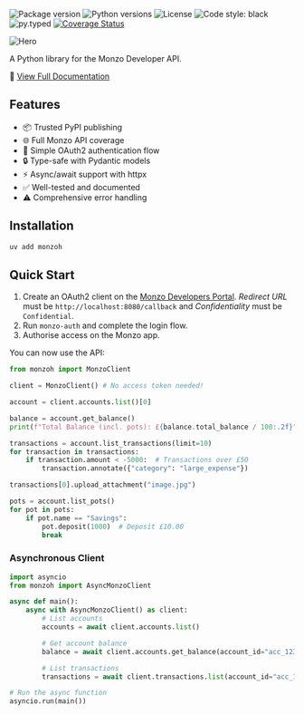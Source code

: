 ![Package version](https://img.shields.io/pypi/v/monzoh)
![Python versions](https://img.shields.io/pypi/pyversions/monzoh.svg)
![License](https://img.shields.io/pypi/l/monzoh)
![Code style: black](https://img.shields.io/badge/code%20style-black-000000.svg)
![py.typed](https://img.shields.io/badge/py-typed-FFD43B)
[![Coverage Status](https://coveralls.io/repos/github/samdobson/monzoh/badge.svg?branch=main)](https://coveralls.io/github/samdobson/monzoh?branch=main)

![Hero](hero.png)

A Python library for the Monzo Developer API.

📖 [View Full Documentation](https://sjd333-organization.mintlify.app/docs/introduction)


## Features

- 📦 Trusted PyPI publishing
- 🌐 Full Monzo API coverage
- 🔐 Simple OAuth2 authentication flow
- 🔒 Type-safe with Pydantic models
- ⚡ Async/await support with httpx
- ✅ Well-tested and documented
- ⚠️  Comprehensive error handling

## Installation

```bash
uv add monzoh
```

## Quick Start

1. Create an OAuth2 client on the [Monzo Developers Portal](https://developers.monzo.com/). *Redirect URL* must be `http://localhost:8080/callback` and *Confidentiality* must be `Confidential`.
1. Run `monzo-auth` and complete the login flow.
1. Authorise access on the Monzo app.

You can now use the API:

```python
from monzoh import MonzoClient

client = MonzoClient() # No access token needed!

account = client.accounts.list()[0]

balance = account.get_balance()
print(f"Total Balance (incl. pots): £{balance.total_balance / 100:.2f}")

transactions = account.list_transactions(limit=10)
for transaction in transactions:
    if transaction.amount < -5000:  # Transactions over £50
        transaction.annotate({"category": "large_expense"})

transactions[0].upload_attachment("image.jpg")

pots = account.list_pots()
for pot in pots:
    if pot.name == "Savings":
        pot.deposit(1000)  # Deposit £10.00
        break

```

### Asynchronous Client

```python
import asyncio
from monzoh import AsyncMonzoClient

async def main():
    async with AsyncMonzoClient() as client:
        # List accounts
        accounts = await client.accounts.list()

        # Get account balance
        balance = await client.accounts.get_balance(account_id="acc_123")

        # List transactions
        transactions = await client.transactions.list(account_id="acc_123")

# Run the async function
asyncio.run(main())
```

